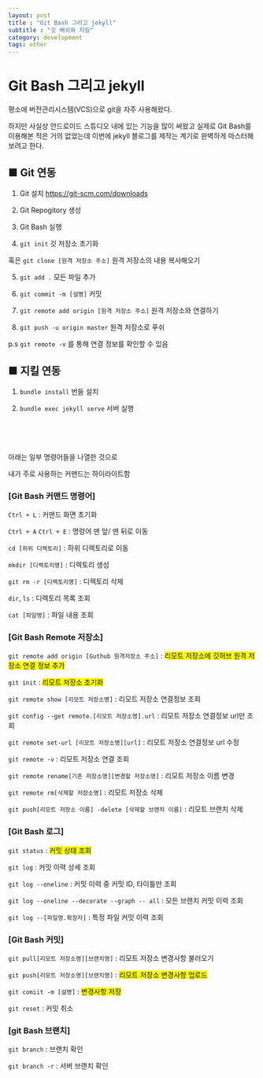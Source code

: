 ```yaml
---
layout: post
title : "Git Bash 그리고 jekyll"
subtitle : "깃 배쉬와 지킬"
category: development
tags: other
---
```


# Git Bash 그리고 jekyll

평소에 버전관리시스템(VCS)으로 git을 자주 사용해왔다.  

하지만 사실상 안드로이드 스튜디오 내에 있는 기능을 많이 써왔고 실제로 Git Bash를 이용해본 적은 거의 없었는데 이번에 jekyll 블로그를 제작는 계기로 완벽하게 마스터해보려고 한다.



## ■ Git 연동

1) Git 설치 https://git-scm.com/downloads

2) Git Repogitory 생성

3)  Git Bash 실행

4)  `git init` 깃 저장소 초기화

혹은 `git clone [원격 저장소 주소]` 원격 저장소의 내용 복사해오기

5)  `git add .` 모든 파일 추가

6) `git commit -m [설명]` 커밋

7) `git remote add origin [원격 저장소 주소]` 원격 저장소와 연결하기

8) `git push -u origin master` 원격 저장소로 푸쉬

p.s `git remote -v` 를 통해 연결 정보를 확인할 수 있음

## ■ 지킬 연동

1) `bundle install` 번들 설치

2) `bundle exec jekyll serve` 서버 실행 

<br>

<br>

<br>

아래는 일부 명령어들을 나열한 것으로

내가 주로 사용하는 커맨드는 하이라이트함

### [Git Bash 커맨드 명령어]

`Ctrl + L` : 커맨드 화면 초기화

`Ctrl + A` `Ctrl + E` : 명령어 맨 앞/ 맨 뒤로 이동

`cd [하위 디렉토리]` : 하위 디렉토리로 이동

`mkdir [디렉토리명]` : 디렉토리 생성

`git rm -r [디렉토리명]` : 디렉토리 삭제

`dir`, `ls` : 디렉토리 목록 조회

`cat [파일명]` : 파일 내용 조회

### [Git Bash Remote 저장소]

`git remote add origin [Guthub 원격저장소 주소]` : <span style="background:yellow">리모트 저장소에 깃허브 원격 저장소 연결 정보 추가</span>

`git init` : <span style="background:yellow">리모트 저장소 초기화</span>

`git remote show [리모트 저장소명]` : 리모트 저장소 연결정보 조회

`git config --get remote.[리모트 저장소명].url` : 리모트 저장소 연결정보 url만 조회

`git remote set-url [리모트 저장소명][url]` : 리모트 저장소 연결정보 url 수정

`git remote -v` : 리모트 저장소 연결 조회

`git remote rename[기존 저장소명][변경할 저장소명]` : 리모트 저장소 이름 변경

`git remote rm[삭제할 저장소명]` : 리모트 저장소 삭제

`git push[리모트 저장소 이름] -delete [삭제할 브랜치 이름]` : 리모트 브랜치 삭제

### [Git Bash 로그]

`git status` : <span style="background:yellow">커밋 상태 조회</span>

`git log` : 커밋 이력 상세 조회

`git log --oneline` : 커밋 이력 중 커밋 ID, 타이틀만 조회

`git log --oneline --decorate --graph -- all` : 모든 브랜치 커밋 이력 조회

`git log --[파일명.확장자]` : 특정 파일 커밋 이력 조회

### [Git Bash 커밋]

`git pull[리모트 저장소명][브랜치명]` :  리모트 저장소 변경사항 불러오기

`git push[리모트 저장소명][브랜치명]` : <span style="background:yellow">리모트 저장소 변경사항 업로드</span>

`git comiit -m [설명]` : <span style="background:yellow">변경사항 저장</span>

`git reset` : 커밋 취소

### [git Bash 브랜치]

`git branch` : 브랜치 확인

`git branch -r` : 서버 브랜치 확인